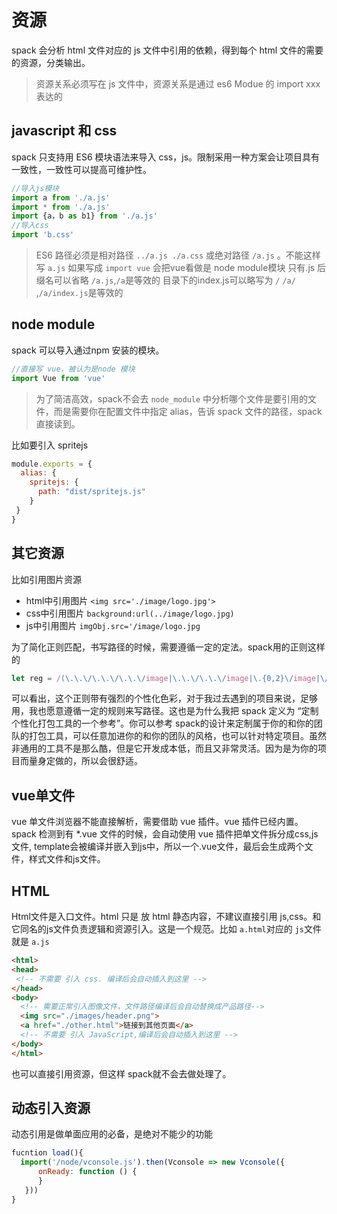 # 资源
spack 会分析 html 文件对应的 js 文件中引用的依赖，得到每个 html 文件的需要的资源，分类输出。

> 资源关系必须写在 js 文件中，资源关系是通过 es6 Modue 的 import xxx 表达的

## javascript 和 css

spack 只支持用 ES6 模块语法来导入 css，js。限制采用一种方案会让项目具有一致性，一致性可以提高可维护性。

``` js
//导入js模块
import a from './a.js'
import * from './a.js'
import {a，b as b1} from './a.js'
//导入css
import 'b.css'
```
>ES6 路径必须是相对路径 `../a.js ./a.css` 或绝对路径 `/a.js` 。不能这样写 `a.js`
>如果写成 `import vue` 会把vue看做是 node module模块
>只有.js 后缀名可以省略 `/a.js`,`/a`是等效的
>目录下的index.js可以略写为 `/` `/a/` ,`/a/index.js`是等效的

## node module
spack 可以导入通过npm 安装的模块。

``` js
//直接写 vue，被认为是node 模块
import Vue from 'vue'
``` 

>为了简洁高效，spack不会去 `node_module` 中分析哪个文件是要引用的文件，而是需要你在配置文件中指定 alias，告诉 spack 文件的路径，spack直接读到。

比如要引入 spritejs
``` js
module.exports = {
  alias: {
    spritejs: {
      path: "dist/spritejs.js"
    }
 }
}
```

## 其它资源

比如引用图片资源

- html中引用图片 `<img src='./image/logo.jpg'>`
- css中引用图片 `background:url(../image/logo.jpg)`
- js中引用图片 `imgObj.src='/image/logo.jpg`

为了简化正则匹配，书写路径的时候，需要遵循一定的定法。spack用的正则这样的

``` js
let reg = /(\.\.\/\.\.\/\.\.\/image|\.\.\/\.\.\/image|\.{0,2}\/image|\/pages)\/[-/\\0-9a-zA-Z_]+\.(jpg|jpeg|png|gif|webp|svg|eot|ttf|woff|woff2|etf|mp3|mp4|mpeg)/ig
```
可以看出，这个正则带有强烈的个性化色彩，对于我过去遇到的项目来说，足够用，我也愿意遵循一定的规则来写路径。这也是为什么我把 spack 定义为 “定制个性化打包工具的一个参考”。你可以参考 spack的设计来定制属于你的和你的团队的打包工具，可以任意加进你的和你的团队的风格，也可以针对特定项目。虽然非通用的工具不是那么酷，但是它开发成本低，而且又非常灵活。因为是为你的项目而量身定做的，所以会很舒适。 

## vue单文件

vue 单文件浏览器不能直接解析，需要借助 vue 插件。vue 插件已经内置。spack 检测到有 *.vue 文件的时候，会自动使用 vue 插件把单文件拆分成css,js文件, template会被编译并嵌入到js中，所以一个.vue文件，最后会生成两个文件，样式文件和js文件。

## HTML

Html文件是入口文件。html 只是 放 html 静态内容，不建议直接引用 js,css。和它同名的js文件负责逻辑和资源引入。这是一个规范。比如 `a.html`对应的 `js`文件 就是 `a.js`

``` html
<html>
<head>
 <!-- 不需要 引入 css. 编译后会自动插入到这里 -->
</head>
<body>
  <!-- 需要正常引入图像文件，文件路径编译后会自动替换成产品路径-->
  <img src="./images/header.png">
  <a href="./other.html">链接到其他页面</a>
  <!-- 不需要 引入 JavaScript,编译后会自动插入到这里 -->
</body>
</html>
```
也可以直接引用资源，但这样 spack就不会去做处理了。

## 动态引入资源
动态引用是做单面应用的必备，是绝对不能少的功能

``` js
fucntion load(){
  import('/node/vconsole.js').then(Vconsole => new Vconsole({
      onReady: function () {
      }
   }))
}

```